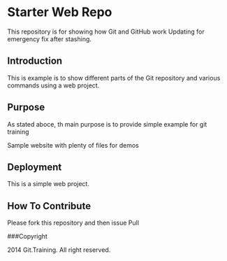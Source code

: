 # Starter Web Repo

This repository is for showing how Git and GitHub work
Updating for emergency fix after stashing.

## Introduction

This is example is to show different parts of the Git repository and various commands using a web project.

## Purpose

As stated aboce, th main purpose is to provide simple example for git training

Sample website with plenty of files for demos

## Deployment

This is a simple web project.

## How To Contribute

Please fork this repository and then issue Pull

###Copyright

2014 Git.Training. All right reserved.